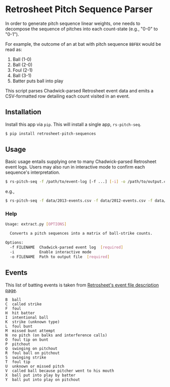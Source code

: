 # Retrosheet Pitch Sequence Parser

In order to generate pitch sequence linear weights, one needs to decompose
the sequence of pitches into each count-state (e.g., "0-0" to "0-1").

For example, the outcome of an at bat with pitch sequence `BBFBX`
would be read as:

1. Ball (1-0)
2. Ball (2-0)
3. Foul (2-1)
4. Ball (3-1)
5. Batter puts ball into play

This script parses Chadwick-parsed Retrosheet event data
and emits a CSV-formatted row detailing each count visited
in an event.

## Installation

Install this app via `pip`. This will install a single app, `rs-pitch-seq`.

```bash
$ pip install retrosheet-pitch-sequences
```

## Usage

Basic usage entails supplying one to many Chadwick-parsed Retrosheet event logs.
Users may also run in interactive mode to confirm each sequence's interpretation.

```bash
$ rs-pitch-seq -f /path/to/event-log [-f ...] [-i] -o /path/to/output.csv
```

e.g.,

```bash
$ rs-pitch-seq -f data/2013-events.csv -f data/2012-events.csv -f data/2011-events.csv -o 2010-2013-pitches.csv
```

### Help

```bash
Usage: extract.py [OPTIONS]

  Converts a pitch sequences into a matrix of ball-strike counts.

Options:
  -f FILENAME  Chadwick-parsed event log  [required]
  -i           Enable interactive mode
  -o FILENAME  Path to output file  [required]
```

## Events

This list of batting events is taken from
[Retrosheet's event file description page](http://www.retrosheet.org/eventfile.htm).

```
B  ball
C  called strike
F  foul
H  hit batter
I  intentional ball
K  strike (unknown type)
L  foul bunt
M  missed bunt attempt
N  no pitch (on balks and interference calls)
O  foul tip on bunt
P  pitchout
Q  swinging on pitchout
R  foul ball on pitchout
S  swinging strike
T  foul tip
U  unknown or missed pitch
V  called ball because pitcher went to his mouth
X  ball put into play by batter
Y  ball put into play on pitchout
```
